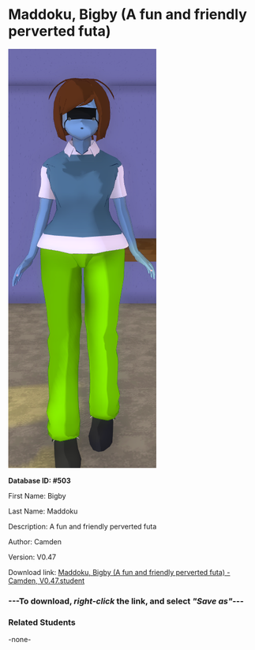 # Maddoku, Bigby (A fun and friendly perverted futa)

<img src="Files/Maddoku, Bigby (A fun and friendly perverted futa).png" title="Maddoku, Bigby (A fun and friendly perverted futa) - Camden, V0.47">

**Database ID: #503**

First Name: Bigby

Last Name: Maddoku

Description: A fun and friendly perverted futa

Author: Camden

Version: V0.47

Download link: <a href="https://raw.githubusercontent.com/Arbiter1223/Daigaku-Gurashi-Custom-Students/master/Students/Files/Maddoku%2C%20Bigby%20(A%20fun%20and%20friendly%20perverted%20futa)%20-%20Camden%2C%20V0.47.student">Maddoku, Bigby (A fun and friendly perverted futa) - Camden, V0.47.student</a>

### ---**To download, _right-click_ the link, and select _"Save as"_**---

### Related Students

-none-
